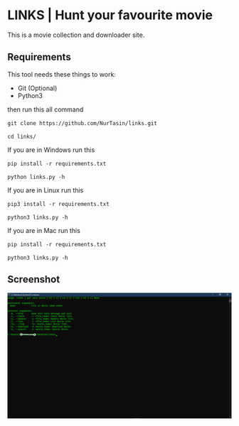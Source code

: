 # LINKS | Hunt your favourite movie

This is a movie collection and downloader site.<br/>

## Requirements

This tool needs these things to work:

- Git (Optional)
- Python3

then run this all command

```
git clone https://github.com/NurTasin/links.git
```

```
cd links/
```

If you are in Windows run this

```
pip install -r requirements.txt
```

```
python links.py -h
```

If you are in Linux run this

```
pip3 install -r requirements.txt
```

```
python3 links.py -h
```

If you are in Mac run this

```
pip install -r requirements.txt
```

```
python3 links.py -h
```

## Screenshot

![](./screenshot.png)
